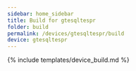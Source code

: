 ```yaml
---
sidebar: home_sidebar
title: Build for gtesqltespr
folder: build
permalink: /devices/gtesqltespr/build
device: gtesqltespr
---
```

{% include templates/device_build.md %}
